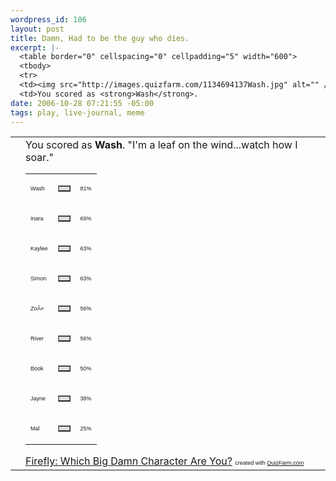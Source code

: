 ```yaml
--- 
wordpress_id: 186
layout: post
title: Damn, Had to be the guy who dies.
excerpt: |-
  <table border="0" cellspacing="0" cellpadding="5" width="600">
  <tbody>
  <tr>
  <td><img src="http://images.quizfarm.com/1134694137Wash.jpg" alt="" /></td>
  <td>You scored as <strong>Wash</strong>.
date: 2006-10-28 07:21:55 -05:00
tags: play, live-journal, meme
---
```

<table border="0" cellspacing="0" cellpadding="5" width="600">
<tbody>
<tr>
<td><img src="http://images.quizfarm.com/1134694137Wash.jpg" alt="" /></td>
<td>You scored as <strong>Wash</strong>. "I'm a leaf on the wind...watch how I soar."
<table border="0" cellspacing="0" cellpadding="0" width="300">
<tbody>
<tr>
<td><span style="font-family: Arial; font-size: xx-small;">Wash</span></td>
<td>
<table border="1" cellspacing="0" cellpadding="0" width="81" bgcolor="#dddddd">
<tbody>
<tr>
<td></td>
</tr>
</tbody></table>
</td>
<td><span style="font-family: Arial; font-size: xx-small;">81%</span></td>
</tr>
<tr>
<td><span style="font-family: Arial; font-size: xx-small;">Inara</span></td>
<td>
<table border="1" cellspacing="0" cellpadding="0" width="69" bgcolor="#dddddd">
<tbody>
<tr>
<td></td>
</tr>
</tbody></table>
</td>
<td><span style="font-family: Arial; font-size: xx-small;">69%</span></td>
</tr>
<tr>
<td><span style="font-family: Arial; font-size: xx-small;">Kaylee</span></td>
<td>
<table border="1" cellspacing="0" cellpadding="0" width="63" bgcolor="#dddddd">
<tbody>
<tr>
<td></td>
</tr>
</tbody></table>
</td>
<td><span style="font-family: Arial; font-size: xx-small;">63%</span></td>
</tr>
<tr>
<td><span style="font-family: Arial; font-size: xx-small;">Simon</span></td>
<td>
<table border="1" cellspacing="0" cellpadding="0" width="63" bgcolor="#dddddd">
<tbody>
<tr>
<td></td>
</tr>
</tbody></table>
</td>
<td><span style="font-family: Arial; font-size: xx-small;">63%</span></td>
</tr>
<tr>
<td><span style="font-family: Arial; font-size: xx-small;">ZoÃ«</span></td>
<td>
<table border="1" cellspacing="0" cellpadding="0" width="56" bgcolor="#dddddd">
<tbody>
<tr>
<td></td>
</tr>
</tbody></table>
</td>
<td><span style="font-family: Arial; font-size: xx-small;">56%</span></td>
</tr>
<tr>
<td><span style="font-family: Arial; font-size: xx-small;">River</span></td>
<td>
<table border="1" cellspacing="0" cellpadding="0" width="56" bgcolor="#dddddd">
<tbody>
<tr>
<td></td>
</tr>
</tbody></table>
</td>
<td><span style="font-family: Arial; font-size: xx-small;">56%</span></td>
</tr>
<tr>
<td><span style="font-family: Arial; font-size: xx-small;">Book</span></td>
<td>
<table border="1" cellspacing="0" cellpadding="0" width="50" bgcolor="#dddddd">
<tbody>
<tr>
<td></td>
</tr>
</tbody></table>
</td>
<td><span style="font-family: Arial; font-size: xx-small;">50%</span></td>
</tr>
<tr>
<td><span style="font-family: Arial; font-size: xx-small;">Jayne</span></td>
<td>
<table border="1" cellspacing="0" cellpadding="0" width="38" bgcolor="#dddddd">
<tbody>
<tr>
<td></td>
</tr>
</tbody></table>
</td>
<td><span style="font-family: Arial; font-size: xx-small;">38%</span></td>
</tr>
<tr>
<td><span style="font-family: Arial; font-size: xx-small;">Mal</span></td>
<td>
<table border="1" cellspacing="0" cellpadding="0" width="25" bgcolor="#dddddd">
<tbody>
<tr>
<td></td>
</tr>
</tbody></table>
</td>
<td><span style="font-family: Arial; font-size: xx-small;">25%</span></td>
</tr>
</tbody></table>
<a href="http://quizfarm.com/test.php?q_id=119822">Firefly: Which Big Damn Character Are You?</a>
<span style="font-family: Arial; font-size: xx-small;">created with <a href="http://quizfarm.com">QuizFarm.com</a></span></td>
</tr>
</tbody></table>
